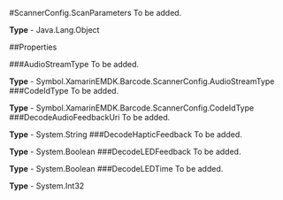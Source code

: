 #ScannerConfig.ScanParameters
To be added.

**Type** - Java.Lang.Object

##Properties

###AudioStreamType
To be added.

**Type** - Symbol.XamarinEMDK.Barcode.ScannerConfig.AudioStreamType
###CodeIdType
To be added.

**Type** - Symbol.XamarinEMDK.Barcode.ScannerConfig.CodeIdType
###DecodeAudioFeedbackUri
To be added.

**Type** - System.String
###DecodeHapticFeedback
To be added.

**Type** - System.Boolean
###DecodeLEDFeedback
To be added.

**Type** - System.Boolean
###DecodeLEDTime
To be added.

**Type** - System.Int32


